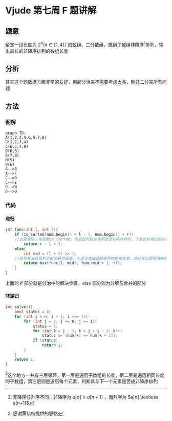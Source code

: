 # Vjude 第七周 F 题讲解

## 题意

给定一段长度为 $2^n\left( n \in \left[1,4\right]\,\right)$ 的数组，二分数组，直到子数组非降序[^1]排列，输出最长的非降序排列的数组长度

## 分析

其实这个题数据方面非常的友好，用起分治来不需要考虑太多，刚好二分完所有问题

## 方法

### 图解

```mermaid
graph TD;
A(1,2,3,4,6,5,7,8)
B(1,2,3,4)
C(6,5,7,8)
D(6,5)
E(7,8)
N(5)
O(6)
A-->B
A-->C
C-->D
C-->E
D-->N
D-->O
```

### 代码

#### 递归

```cpp
int func(int l, int r){
    if (is_sorted(num.begin() + l - 1, num.begin() + r))
    //这里使用了库函数is_sorted，作用是判断该序列是否非降序排列，下面也有相似的实现。
        return r - l + 1;
    else{
        int mid = (l + r) >> 1;
    //括号有没有虽然不影响最终结果，但请注意编译器提供的警报信息，这对写出逻辑清晰的代码有帮助
        return max(func(l, mid), func(mid + 1, r));
    }
}
```

上面的 if 部分就是分治中的解决步骤，else 部分则为分解与合并的部分

#### 非递归

```cpp
int solve(){
    bool status = 0;
    for (int i = n; i > 1; i >>= 1){
        for (int j = 1; j <= n; j += i){
            status = 1;
            for (int k = j - 1; k < j + i - 2; k++)
                status &= (num[k] <= num[k + 1]);
            if (status)
                return i;
        }
    }
    return 1;
}
```

[^2]这个地方一共有三层循环，第一层是遍历子数组的长度，第二层是遍历相同长度的子数组，第三层则是遍历每个元素，判断其与下一个元素是否成非降序排列

[^1]:非降序与升序不同，非降序为 $a[n] \leq a[n+1]$ ，而升序为 $a[n] \textless a[n+1]$
[^2]:感谢黄忆杭提供的思路